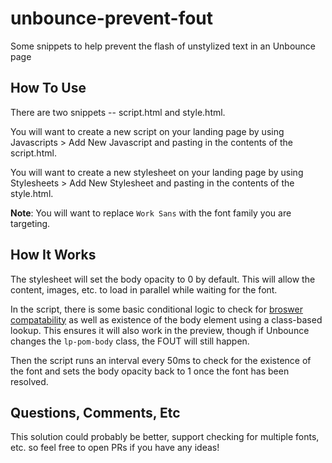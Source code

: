 # unbounce-prevent-fout
Some snippets to help prevent the flash of unstylized text in an Unbounce page

## How To Use

There are two snippets -- script.html and style.html. 

You will want to create a new script on your landing page by using Javascripts > Add New Javascript and pasting in the contents of the script.html. 

You will want to create a new stylesheet on your landing page by using Stylesheets > Add New Stylesheet and pasting in the contents of the style.html. 

**Note**: You will want to replace `Work Sans` with the font family you are targeting.

## How It Works

The stylesheet will set the body opacity to 0 by default. This will allow the content, images, etc. to load in parallel while waiting for the font.

In the script, there is some basic conditional logic to check for [broswer compatability](https://caniuse.com/?search=document.font) as well as existence of the body element using a class-based lookup. This ensures it will also work in the preview, though if Unbounce changes the `lp-pom-body` class, the FOUT will still happen.

Then the script runs an interval every 50ms to check for the existence of the font and sets the body opacity back to 1 once the font has been resolved.

## Questions, Comments, Etc

This solution could probably be better, support checking for multiple fonts, etc. so feel free to open PRs if you have any ideas!
